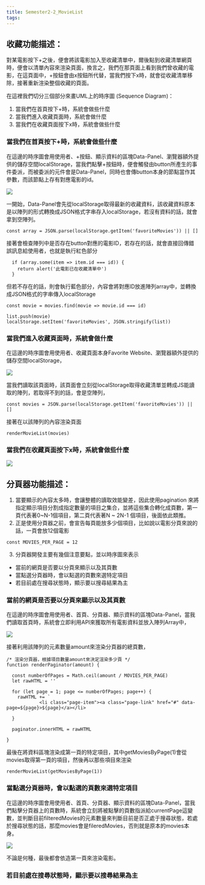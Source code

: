 ```yaml
---
title: Semester2-2_MovieList
tags:
---
```




## 收藏功能描述：
對某電影按下+之後，便會將該電影加入至收藏清單中，爾後點到收藏清單網頁時，便會以清單內容來渲染頁面，換言之，我們在那頁面上看到我們曾收藏的電影，在這頁面中，+按鈕會由x按鈕所代替，當我們按下x時，就會從收藏清單移除，接著重新渲染整個收藏的頁面。

在這裡我們切分三個部分來畫UML上的時序圖 (Sequence Diagram)：
1. 當我們在首頁按下+時，系統會做些什麼
2. 當我們進入收藏頁面時，系統會做什麼
3. 當我們在收藏頁面按下x時，系統會做些什麼



### 當我們在首頁按下+時，系統會做些什麼
在這邊的時序圖會用使用者、+按鈕、顯示資料的區塊Data-Panel、瀏覽器額外提供的儲存空間localStorage，當我們點擊+按鈕時，便會觸發由button所產生的事件委派，而被委派的元件會是Data-Panel，同時也會傳button本身的節點當作其參數，而該節點上存有對應電影的id。

![](https://res.cloudinary.com/dqfxgtyoi/image/upload/v1631868189/blog/temp/plusBtnClickedEvent_jadcab.png)


一開始，Data-Panel會先從localStorage取得最新的收藏資料，該收藏資料原本是以陣列的形式轉換成JSON格式字串存入localStorage，若沒有資料的話，就會拿到空陣列。

```
const array = JSON.parse(localStorage.getItem('favoriteMovies')) || []
```

接著會檢查陣列中是否存在button對應的電影ID，若存在的話，就會直接回傳錯誤訊息給使用者，也就是執行紅色部分
```
  if (array.some(item => item.id === id)) {
    return alert('此電影已在收藏清單中')
  }

```
但若不存在的話，則會執行藍色部分，內容會將對應ID放進陣列array中，並轉換成JSON格式的字串傳入localStorage
```
const movie = movies.find(movie => movie.id === id)

list.push(movie)
localStorage.setItem('favoriteMovies', JSON.stringify(list))
```

### 當我們進入收藏頁面時，系統會做什麼
在這邊的時序圖會用使用者、收藏頁面本身Favorite Website、瀏覽器額外提供的儲存空間localStorage，

![](https://res.cloudinary.com/dqfxgtyoi/image/upload/v1631880445/blog/temp/favoriteLoadedEvent_oaatb0.png)

當我們讀取該頁面時，該頁面會立刻從localStorage取得收藏清單並轉成JS能讀取的陣列，若取得不到的話，會是空陣列，

```
const movies = JSON.parse(localStorage.getItem('favoriteMovies')) || []
```

接著在以該陣列的內容渲染頁面
```
renderMovieList(movies)
```


### 當我們在收藏頁面按下x時，系統會做些什麼

![](https://res.cloudinary.com/dqfxgtyoi/image/upload/v1631867989/blog/temp/removeBtnClickedEvent_h8dhc0.png)



## 分頁器功能描述：
1. 當要顯示的內容太多時，會讓整體的讀取效能變差，因此使用pagination 來將指定顯示項目分割成指定數量的項目之集合，並將這些集合轉化成頁數，第一頁代表著0~N-1個項目，第二頁代表著N ~ 2N-1 個項目，後面依此類推。
2. 正是使用分頁器之前，會宣告每頁能放多少個項目，比如說以電影分頁來說的話，一頁會放12個電影
```
const MOVIES_PER_PAGE = 12
```

3. 分頁器開發主要有幾個注意要點，並以時序圖來表示
  - 當前的網頁是否要以分頁來顯示以及其頁數
  - 當點選分頁器時，會以點選的頁數來選特定項目
  - 若目前處在搜尋狀態時，顯示要以搜尋結果為主


### 當前的網頁是否要以分頁來顯示以及其頁數
在這邊的時序圖會用使用者、首頁、分頁器、顯示資料的區塊Data-Panel，當我們讀取首頁時，系統會立即利用API來獲取所有電影資料並放入陣列Array中，


![](https://res.cloudinary.com/dqfxgtyoi/image/upload/v1631885051/blog/temp/indexLoadedEvent_auohbx.png)


接著利用該陣列的元素數量amount來渲染分頁器的總頁數，

```
/* 渲染分頁器，根據項目數量amount來決定渲染多少頁 */
function renderPaginator(amount) {

  const numberOfPages = Math.ceil(amount / MOVIES_PER_PAGE)
  let rawHTML = ''

  for (let page = 1; page <= numberOfPages; page++) {
    rawHTML += `
			<li class="page-item"><a class="page-link" href="#" data-page=${page}>${page}</a></li>
		`
  }

  paginator.innerHTML = rawHTML

}
```

最後在將資料區塊渲染成第一頁的特定項目，其中getMoviesByPage(1)會從movies取得第一頁的項目，然後再以那些項目來渲染

```
renderMovieList(getMoviesByPage(1))
```


### 當點選分頁器時，會以點選的頁數來選特定項目
在這邊的時序圖會用使用者、首頁、分頁器、顯示資料的區塊Data-Panel，當我們點擊分頁器上的頁數時，系統會立刻將被點擊的頁數指派給currentPage這變數，並判斷目前filteredMovies的元素數量來判斷目前是否正處于搜尋狀態，若處於搜尋狀態的話，那麼movies會是fileredMovies，否則就是原本的movies本身。

![](https://res.cloudinary.com/dqfxgtyoi/image/upload/v1631888199/blog/temp/paginatorClickedEvent_jwrbxt.png)

不論是何種，最後都會依造第一頁來渲染電影。



### 若目前處在搜尋狀態時，顯示要以搜尋結果為主


![]()